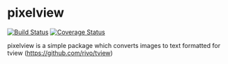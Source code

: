 pixelview
=========

[![Build Status](https://travis-ci.com/Omnikron13/pixelview.svg?branch=master)](https://travis-ci.com/Omnikron13/pixelview)
[![Coverage Status](https://coveralls.io/repos/github/Omnikron13/pixelview/badge.svg?branch=master)](https://coveralls.io/github/Omnikron13/pixelview?branch=master)

pixelview is a simple package which converts images to text formatted for tview (https://github.com/rivo/tview) 

